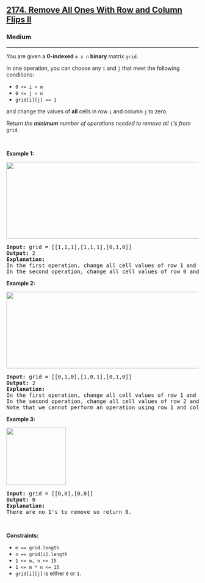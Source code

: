 <h2><a href="https://leetcode.com/problems/remove-all-ones-with-row-and-column-flips-ii/">2174. Remove All Ones With Row and Column Flips II</a></h2><h3>Medium</h3><hr><div style="user-select: auto;"><p style="user-select: auto;">You are given a <strong style="user-select: auto;">0-indexed</strong> <code style="user-select: auto;">m x n</code> <strong style="user-select: auto;">binary</strong> matrix <code style="user-select: auto;">grid</code>.</p>

<p style="user-select: auto;">In one operation, you can choose any <code style="user-select: auto;">i</code> and <code style="user-select: auto;">j</code> that meet the following conditions:</p>

<ul style="user-select: auto;">
	<li style="user-select: auto;"><code style="user-select: auto;">0 &lt;= i &lt; m</code></li>
	<li style="user-select: auto;"><code style="user-select: auto;">0 &lt;= j &lt; n</code></li>
	<li style="user-select: auto;"><code style="user-select: auto;">grid[i][j] == 1</code></li>
</ul>

<p style="user-select: auto;">and change the values of <strong style="user-select: auto;">all</strong> cells in row <code style="user-select: auto;">i</code> and column <code style="user-select: auto;">j</code> to zero.</p>

<p style="user-select: auto;">Return <em style="user-select: auto;">the <strong style="user-select: auto;">minimum</strong> number of operations needed to remove all </em><code style="user-select: auto;">1</code><em style="user-select: auto;">'s from </em><code style="user-select: auto;">grid</code><em style="user-select: auto;">.</em></p>

<p style="user-select: auto;">&nbsp;</p>
<p style="user-select: auto;"><strong style="user-select: auto;">Example 1:</strong></p>
<img src="https://assets.leetcode.com/uploads/2022/02/13/image-20220213162716-1.png" style="width: 709px; height: 200px; user-select: auto;">
<pre style="user-select: auto;"><strong style="user-select: auto;">Input:</strong> grid = [[1,1,1],[1,1,1],[0,1,0]]
<strong style="user-select: auto;">Output:</strong> 2
<strong style="user-select: auto;">Explanation:</strong>
In the first operation, change all cell values of row 1 and column 1 to zero.
In the second operation, change all cell values of row 0 and column 0 to zero.
</pre>

<p style="user-select: auto;"><strong style="user-select: auto;">Example 2:</strong></p>
<img src="https://assets.leetcode.com/uploads/2022/02/13/image-20220213162737-2.png" style="width: 734px; height: 200px; user-select: auto;">
<pre style="user-select: auto;"><strong style="user-select: auto;">Input:</strong> grid = [[0,1,0],[1,0,1],[0,1,0]]
<strong style="user-select: auto;">Output:</strong> 2
<strong style="user-select: auto;">Explanation:</strong>
In the first operation, change all cell values of row 1 and column 0 to zero.
In the second operation, change all cell values of row 2 and column 1 to zero.
Note that we cannot perform an operation using row 1 and column 1 because grid[1][1] != 1.
</pre>

<p style="user-select: auto;"><strong style="user-select: auto;">Example 3:</strong></p>
<img src="https://assets.leetcode.com/uploads/2022/02/13/image-20220213162752-3.png" style="width: 156px; height: 150px; user-select: auto;">
<pre style="user-select: auto;"><strong style="user-select: auto;">Input:</strong> grid = [[0,0],[0,0]]
<strong style="user-select: auto;">Output:</strong> 0
<strong style="user-select: auto;">Explanation:</strong>
There are no 1's to remove so return 0.
</pre>

<p style="user-select: auto;">&nbsp;</p>
<p style="user-select: auto;"><strong style="user-select: auto;">Constraints:</strong></p>

<ul style="user-select: auto;">
	<li style="user-select: auto;"><code style="user-select: auto;">m == grid.length</code></li>
	<li style="user-select: auto;"><code style="user-select: auto;">n == grid[i].length</code></li>
	<li style="user-select: auto;"><code style="user-select: auto;">1 &lt;= m, n &lt;= 15</code></li>
	<li style="user-select: auto;"><code style="user-select: auto;">1 &lt;= m * n &lt;= 15</code></li>
	<li style="user-select: auto;"><code style="user-select: auto;">grid[i][j]</code> is either <code style="user-select: auto;">0</code> or <code style="user-select: auto;">1</code>.</li>
</ul>
</div>